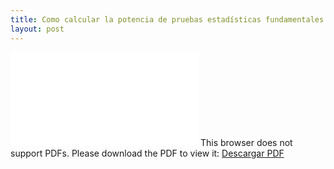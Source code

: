 ```yaml
---
title: Como calcular la potencia de pruebas estadísticas fundamentales
layout: post
---
```


<object data='/PDF/Reporte_Potencia.pdf' type="application/pdf" width="700px" height="700px">
    <embed src='/PDF/Reporte_Potencia.pdf'>
  This browser does not support PDFs. Please download the PDF to view it: <a href='/PDF/Reporte_Potencia.pdf'> Descargar PDF </a>
    </embed>
</object>
